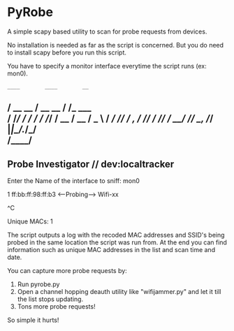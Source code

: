 # PyRobe

A simple scapy based utility to scan for probe requests from devices.

No installation is needed as far as the script is concerned. But you do need to install scapy before you run this script.

You have to specify a monitor interface everytime the script runs (ex: mon0).
	

    ____        ____        __        
   / __ \__  __/ __ \____  / /_  ___  
  / /_/ / / / / /_/ / __ \/ __ \/ _ \ 
 / ____/ /_/ / _, _/ /_/ / /_/ /  __/ 
/_/    \__, /_/ |_|\____/_.___/\___/  
      /____/                          
--------------------------------------
Probe Investigator // dev:localtracker
--------------------------------------
Enter the Name of the interface to sniff: mon0


1 ff:bb:ff:98:ff:b3 <--Probing--> Wifi-xx

^C

Unique MACs:  1


The script outputs a log with the recoded MAC addresses and SSID's being probed in the same location the script was run from. At the end you can find information such as unique MAC addresses in the list and scan time and date.

You can capture more probe requests by:

  1. Run pyrobe.py
  2. Open a channel hopping deauth utility like "wifijammer.py" and let it till the list stops updating.
  3. Tons more probe requests!

So simple it hurts!
